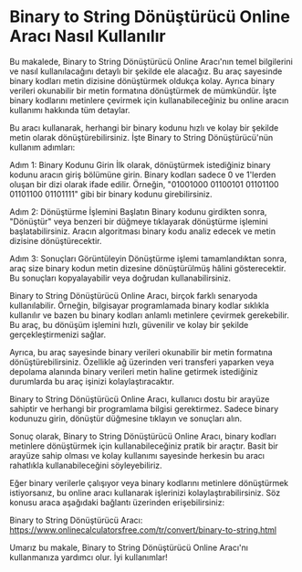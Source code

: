 Binary to String Dönüştürücü Online Aracı Nasıl Kullanılır
==========================================================

Bu makalede, Binary to String Dönüştürücü Online Aracı'nın temel bilgilerini ve nasıl kullanılacağını detaylı bir şekilde ele alacağız. Bu araç sayesinde binary kodları metin dizisine dönüştürmek oldukça kolay. Ayrıca binary verileri okunabilir bir metin formatına dönüştürmek de mümkündür. İşte binary kodlarını metinlere çevirmek için kullanabileceğiniz bu online aracın kullanımı hakkında tüm detaylar.

Bu aracı kullanarak, herhangi bir binary kodunu hızlı ve kolay bir şekilde metin olarak dönüştürebilirsiniz. İşte Binary to String Dönüştürücü'nün kullanım adımları:

Adım 1: Binary Kodunu Girin İlk olarak, dönüştürmek istediğiniz binary kodunu aracın giriş bölümüne girin. Binary kodları sadece 0 ve 1'lerden oluşan bir dizi olarak ifade edilir. Örneğin, "01001000 01100101 01101100 01101100 01101111" gibi bir binary kodunu girebilirsiniz.

Adım 2: Dönüştürme İşlemini Başlatın Binary kodunu girdikten sonra, "Dönüştür" veya benzeri bir düğmeye tıklayarak dönüştürme işlemini başlatabilirsiniz. Aracın algoritması binary kodu analiz edecek ve metin dizisine dönüştürecektir.

Adım 3: Sonuçları Görüntüleyin Dönüştürme işlemi tamamlandıktan sonra, araç size binary kodun metin dizesine dönüştürülmüş hâlini gösterecektir. Bu sonuçları kopyalayabilir veya doğrudan kullanabilirsiniz.

Binary to String Dönüştürücü Online Aracı, birçok farklı senaryoda kullanılabilir. Örneğin, bilgisayar programlamada binary kodlar sıklıkla kullanılır ve bazen bu binary kodları anlamlı metinlere çevirmek gerekebilir. Bu araç, bu dönüşüm işlemini hızlı, güvenilir ve kolay bir şekilde gerçekleştirmenizi sağlar.

Ayrıca, bu araç sayesinde binary verileri okunabilir bir metin formatına dönüştürebilirsiniz. Özellikle ağ üzerinden veri transferi yaparken veya depolama alanında binary verileri metin haline getirmek istediğiniz durumlarda bu araç işinizi kolaylaştıracaktır.

Binary to String Dönüştürücü Online Aracı, kullanıcı dostu bir arayüze sahiptir ve herhangi bir programlama bilgisi gerektirmez. Sadece binary kodunuzu girin, dönüştür düğmesine tıklayın ve sonuçları alın.

Sonuç olarak, Binary to String Dönüştürücü Online Aracı, binary kodları metinlere dönüştürmek için kullanabileceğiniz pratik bir araçtır. Basit bir arayüze sahip olması ve kolay kullanımı sayesinde herkesin bu aracı rahatlıkla kullanabileceğini söyleyebiliriz.

Eğer binary verilerle çalışıyor veya binary kodlarını metinlere dönüştürmek istiyorsanız, bu online aracı kullanarak işlerinizi kolaylaştırabilirsiniz. Söz konusu araca aşağıdaki bağlantı üzerinden erişebilirsiniz:

Binary to String Dönüştürücü Aracı: <https://www.onlinecalculatorsfree.com/tr/convert/binary-to-string.html>

Umarız bu makale, Binary to String Dönüştürücü Online Aracı'nı kullanmanıza yardımcı olur. İyi kullanımlar!